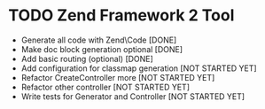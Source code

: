   TODO Zend Framework 2 Tool
==============================

- Generate all code with Zend\Code          [DONE]
- Make doc block generation optional        [DONE]
- Add basic routing (optional)              [DONE]
- Add configuration for classmap generation [NOT STARTED YET]
- Refactor CreateController more            [NOT STARTED YET]
- Refactor other controller                 [NOT STARTED YET]
- Write tests for Generator and Controller  [NOT STARTED YET]

